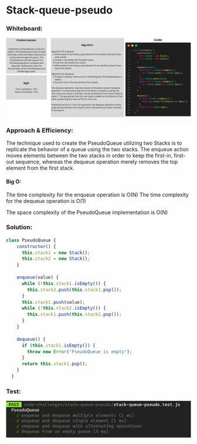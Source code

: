 # Stack-queue-pseudo

### Whiteboard:
![wh](wh.png)

### Approach & Efficiency:

The technique used to create the PseudoQueue utilizing two Stacks is to replicate the behavior of a queue using the two stacks. The enqueue action moves elements between the two stacks in order to keep the first-in, first-out sequence, whereas the dequeue operation merely removes the top element from the first stack.

#### Big O:

The time complexity for the enqueue operation is O(N)
The time complexity for the dequeue operation is O(1) 

The space complexity of the PseudoQueue implementation is O(N)
### Solution:

```javascript
class PseudoQueue {
    constructor() {
      this.stack1 = new Stack();
      this.stack2 = new Stack();
    }
  
    enqueue(value) {
      while (!this.stack1.isEmpty()) {
        this.stack2.push(this.stack1.pop());
      }
      this.stack1.push(value);
      while (!this.stack2.isEmpty()) {
        this.stack1.push(this.stack2.pop());
      }
    }
  
    dequeue() {
      if (this.stack1.isEmpty()) {
        throw new Error("PseudoQueue is empty");
      }
      return this.stack1.pop();
    }
  }
```
### Test:

![test](image.png)